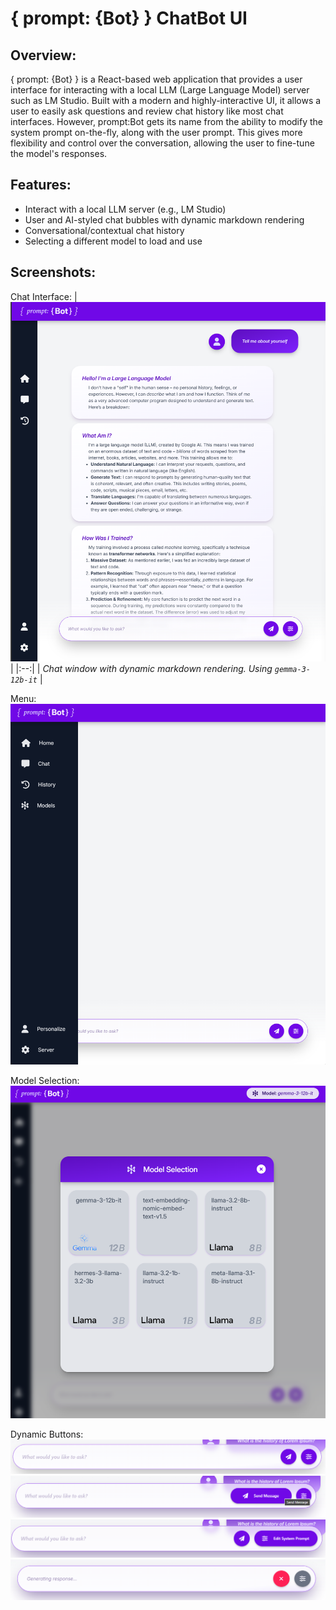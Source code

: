 # { prompt: {Bot} } ChatBot UI

## Overview:

{ prompt: {Bot} } is a React-based web application that provides a user interface for interacting with a local LLM (Large Language Model) server such as LM Studio. Built with a modern and highly-interactive UI, it allows a user to easily ask questions and review chat history like most chat interfaces. However, prompt:Bot gets its name from the ability to modify the system prompt on-the-fly, along with the user prompt. This gives more flexibility and control over the conversation, allowing the user to fine-tune the model's responses.

## Features:

- Interact with a local LLM server (e.g., LM Studio)
- User and AI-styled chat bubbles with dynamic markdown rendering
- Conversational/contextual chat history
- Selecting a different model to load and use

## Screenshots:

Chat Interface:
| ![Chat Window](docs/chat_window.png) |
|:--:|
| _Chat window with dynamic markdown rendering. Using `gemma-3-12b-it`_ |

Menu:
![Sidebar Menu](docs/menu.png)

Model Selection:
![Model Selection Menu](docs/models.png)

Dynamic Buttons:
![Chat window with no buttons activated](docs/chat_input.png)
![Chat window with send button actiavted](docs/send_msg.png)
![Chat window with edit system prompt button activated](docs/edit_prompt.png)
![Chat window with cancel button](docs/cancel.png)
